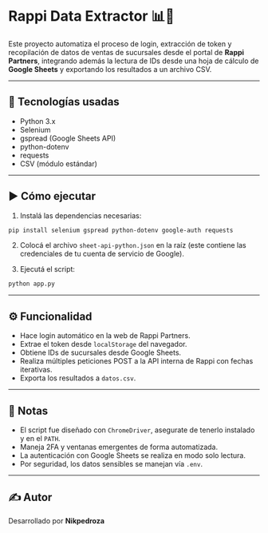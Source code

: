 # Rappi Data Extractor 📊🛒

Este proyecto automatiza el proceso de login, extracción de token y recopilación de datos de ventas de sucursales desde el portal de **Rappi Partners**, integrando además la lectura de IDs desde una hoja de cálculo de **Google Sheets** y exportando los resultados a un archivo CSV.

---

## 🧰 Tecnologías usadas

- Python 3.x
- Selenium
- gspread (Google Sheets API)
- python-dotenv
- requests
- CSV (módulo estándar)

---

## ▶️ Cómo ejecutar

1. Instalá las dependencias necesarias:

```bash
pip install selenium gspread python-dotenv google-auth requests
```

2. Colocá el archivo `sheet-api-python.json` en la raíz (este contiene las credenciales de tu cuenta de servicio de Google).

3. Ejecutá el script:

```bash
python app.py
```

---

## ⚙️ Funcionalidad

- Hace login automático en la web de Rappi Partners.
- Extrae el token desde `localStorage` del navegador.
- Obtiene IDs de sucursales desde Google Sheets.
- Realiza múltiples peticiones POST a la API interna de Rappi con fechas iterativas.
- Exporta los resultados a `datos.csv`.

---

## 📌 Notas

- El script fue diseñado con `ChromeDriver`, asegurate de tenerlo instalado y en el `PATH`.
- Maneja 2FA y ventanas emergentes de forma automatizada.
- La autenticación con Google Sheets se realiza en modo solo lectura.
- Por seguridad, los datos sensibles se manejan vía `.env`.

---

## ✍️ Autor

Desarrollado por **Nikpedroza**